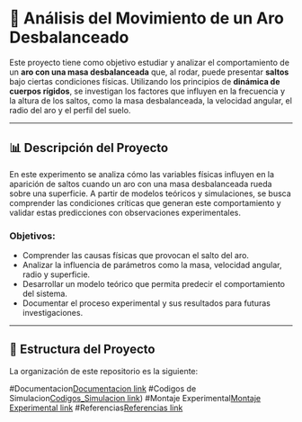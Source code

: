 # 📘 **Análisis del Movimiento de un Aro Desbalanceado**

Este proyecto tiene como objetivo estudiar y analizar el comportamiento de un **aro con una masa desbalanceada** que, al rodar, puede presentar **saltos** bajo ciertas condiciones físicas. Utilizando los principios de **dinámica de cuerpos rígidos**, se investigan los factores que influyen en la frecuencia y la altura de los saltos, como la masa desbalanceada, la velocidad angular, el radio del aro y el perfil del suelo.

---

## 📊 **Descripción del Proyecto**

En este experimento se analiza cómo las variables físicas influyen en la aparición de saltos cuando un aro con una masa desbalanceada rueda sobre una superficie. A partir de modelos teóricos y simulaciones, se busca comprender las condiciones críticas que generan este comportamiento y validar estas predicciones con observaciones experimentales.

### **Objetivos:**
- Comprender las causas físicas que provocan el salto del aro.
- Analizar la influencia de parámetros como la masa, velocidad angular, radio y superficie.
- Desarrollar un modelo teórico que permita predecir el comportamiento del sistema.
- Documentar el proceso experimental y sus resultados para futuras investigaciones.

---

## 📁 **Estructura del Proyecto**

La organización de este repositorio es la siguiente:

#Documentacion[Documentacion link](https://github.com/amyaleja05/Trabajo_Reto_Cientifico/tree/main/Documentacion)
#Codigos de Simulacion[Codigos_Simulacion link](https://github.com/amyaleja05/Trabajo_Reto_Cientifico/tree/main/Codigos_Simulacion))
#Montaje Experimental[Montaje Experimental link](https://github.com/amyaleja05/Trabajo_Reto_Cientifico/tree/main/Montaje_Experimental)
#Referencias[Referencias link](https://github.com/amyaleja05/Trabajo_Reto_Cientifico/tree/main/Referencias)
